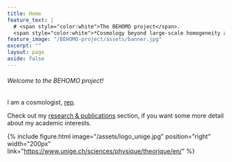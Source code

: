 ```yaml
---
title: Home
feature_text: |
  # <span style="color:white">The BEHOMO project</span>.
  <span style="color:white">*Cosmology beyond large-scale homogeneity and isotropy*</span>.
feature_image: "/BEHOMO-project/assets/banner.jpg"
excerpt: ""
layout: page
aside: false
---
```


<!-- {% include figure.html image="/assets/profile.jpeg" position="left" width="299px" %} -->

<!-- <img src="/BEHOMO-project/assets/void.gif" position="left" width="299px" > -->

###### Welcome to the BEHOMO project!  

I am a cosmologist,  [rep](https://github.com/valerio-marra/BEHOMO-project).


Check out my [research & publications](/research_and_publications/) section, if you want some more detail about my academic interests.




{% include figure.html image="/assets/logo_unige.jpg" position="right" width="200px" link="https://www.unige.ch/sciences/physique/theorique/en/" %}


